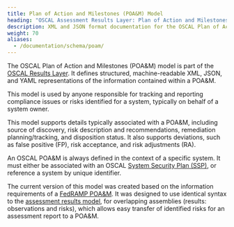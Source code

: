 ```yaml
---
title: Plan of Action and Milestones (POA&M) Model
heading: "OSCAL Assessment Results Layer: Plan of Action and Milestones (POA&M) Model"
description: XML and JSON format documentation for the OSCAL Plan of Action and Milestones (POA&M) model, which is part of the OSCAL Assessment Results layer. These formats model the findings of a periodic or continuous assessment.
weight: 70
aliases:
  - /documentation/schema/poam/
---
```


The OSCAL Plan of Action and Milestones (POA&M) model is part of the [OSCAL Results Layer](/documentation/schema/assessment-results-layer/). It defines structured, machine-readable XML, JSON, and YAML representations of the information contained within a POA&M. 

This model is used by anyone responsible for tracking and reporting compliance issues or risks identified for a system, typically on behalf of a system owner. 

This model supports details typically associated with a POA&M, including source of discovery, risk description and recommendations, remediation planning/tracking, and disposition status. It also supports deviations, such as false positive (FP), risk acceptance, and risk adjustments (RA).

An OSCAL POA&M is always defined in the context of a specific system. It must either be associated with an OSCAL [System Security Plan (SSP)](/documentation/schema/implementation-layer/ssp/), or reference a system by unique identifier.

The current version of this model was created based on the information requirements of a [FedRAMP POA&M](https://www.fedramp.gov/assets/resources/templates/FedRAMP-POAM-Template.xlsm). 
It was designed to use identical syntax to the [assessment results model](/documentation/schema/assessment-results-layer/assessment-results/), for overlapping assemblies (results: observations and risks), which allows easy transfer of identified risks for an assessment report to a POA&M. 
